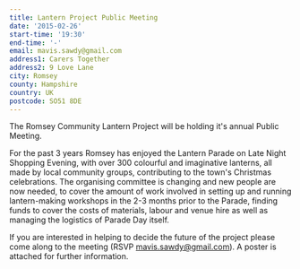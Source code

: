 ```yaml
---
title: Lantern Project Public Meeting
date: '2015-02-26'
start-time: '19:30'
end-time: '-'
email: mavis.sawdy@gmail.com
address1: Carers Together
address2: 9 Love Lane
city: Romsey
county: Hampshire
country: UK
postcode: SO51 8DE
---
```

The Romsey Community Lantern Project will be holding it's annual Public Meeting.

For the past 3 years Romsey has enjoyed the Lantern Parade on Late Night Shopping Evening, with over 300 colourful and imaginative lanterns, all made by local community groups, contributing to the town's Christmas celebrations. The organising committee is changing and new people are now needed, to cover the amount of work involved in setting up and running lantern-making workshops in the 2-3 months prior to the Parade, finding funds to cover the costs of materials, labour and venue hire as well as managing the logistics of Parade Day itself.

If you are interested in helping to decide the future of the project please come along to the meeting (RSVP [mavis.sawdy@gmail.com](mailto:mavis.sawdy@gmail.com)). A poster is attached for further information.
